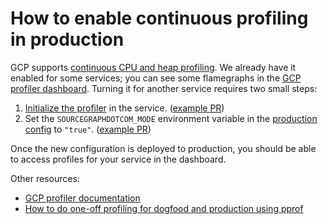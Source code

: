 # How to enable continuous profiling in production

GCP supports [continuous CPU and heap profiling](https://cloud.google.com/profiler). We already have it enabled for some services; you can see some flamegraphs in the [GCP profiler dashboard](https://console.cloud.google.com/profiler/frontend/cpu?project=sourcegraph-dev). Turning it for another service requires two small steps:

1. [Initialize the profiler](https://sourcegraph.com/github.com/sourcegraph/sourcegraph/-/blob/internal/profiler/profiler.go?L12-L31) in the service. ([example PR](https://github.com/sourcegraph/sourcegraph/pull/30681))
2. Set the `SOURCEGRAPHDOTCOM_MODE` environment variable in the [production config](https://github.com/sourcegraph/deploy-sourcegraph-cloud/) to `"true"`. ([example PR](https://github.com/sourcegraph/deploy-sourcegraph-cloud/pull/15540))

Once the new configuration is deployed to production, you should be able to access profiles for your service in the dashboard.

Other resources:
* [GCP profiler documentation](https://cloud.google.com/profiler/docs/)
* [How to do one-off profiling for dogfood and production using pprof](./profiling_one-off.md)
